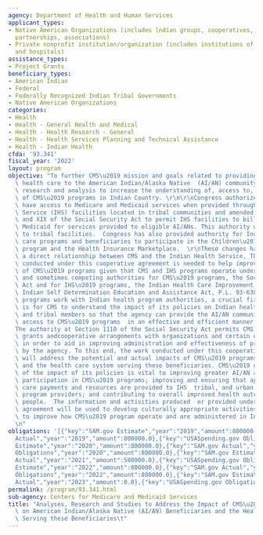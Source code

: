 ```yaml
---
agency: Department of Health and Human Services
applicant_types:
- Native American Organizations (includes lndian groups, cooperatives, corporations,
  partnerships, associations)
- Private nonprofit institution/organization (includes institutions of higher education
  and hospitals)
assistance_types:
- Project Grants
beneficiary_types:
- American Indian
- Federal
- Federally Recognized Indian Tribal Governments
- Native American Organizations
categories:
- Health
- Health - General Health and Medical
- Health - Health Research - General
- Health - Health Services Planning and Technical Assistance
- Health - Indian Health
cfda: '93.341'
fiscal_year: '2022'
layout: program
objective: "To further CMS\u2019 mission and goals related to providing high quality\
  \ health care to the American Indian/Alaska Native  (AI/AN) community by providing\
  \ research and analysis to increase the understanding of, access to, and impact\
  \ of CMS\u2019 programs in Indian Country. \r\n\r\nCongress authorized AI/ANs to\
  \ have access to Medicare and Medicaid services when provided through Indian Health\
  \ Service (IHS) facilities located in tribal communities and amended titles XVIII\
  \ and XIX of the Social Security Act to permit IHS facilities to bill Medicare and\
  \ Medicaid for services provided to eligible AI/ANs. This authority was later extended\
  \ to tribal facilities.  Congress has also provided authority for Indian health\
  \ care programs and beneficiaries to participate in the Children\u2019s Health Insurance\
  \ program and the Health Insurance Marketplace.  \r\nThese changes have created\
  \ a direct relationship between CMS and the Indian Health Service, The research\
  \ conducted under this cooperative agreement is needed to help improve administration\
  \ of CMS\u2019 programs given that CMS and IHS programs operate under different\
  \ and sometimes competing authorities for CMS\u2019 programs, the Social Security\
  \ Act and for IHS\u2019 programs, the Indian Health Care Improvement Act and the\
  \ Indian Self Determination Education and Assistance Act, P.L. 93-638. To make CMS\u2019\
  \ programs work with Indian health program authorities, a crucial first is step\
  \ is for CMS to understand the impact of its policies on Indian health care providers\
  \ and tribal members so that the agency can provide the AI/AN community greater\
  \ access to CMS\u2019 programs  in an effective and efficient manner.  \r\n\r\n\
  The authority at Section 1110 of the Social Security Act permits CMS to enter into\
  \ grants andcooperative arrangements with organizations and certain other entities\
  \ in order to aid in improving administration and effectiveness of programs administered\
  \ by the agency. To this end, the work conducted under this cooperative agreement\
  \ will address the potential and actual impacts of CMS\u2019 programs on AI/ANs\
  \ and the health care system serving these beneficiaries. CMS\u2019 understanding\
  \ of the impact of its policies is vital to improving greater AI/AN access to and\
  \ participation in CMS\u2019 programs; improving and ensuring that appropriate health\
  \ care payments and resources are provided to IHS  tribal, and urban Indian Health\
  \ program providers; and contributing to overall improved health outcomes for Indian\
  \ people.  The information and activities produced  or provided under the cooperative\
  \ agreement will be used to develop culturally appropriate activities and strategies\
  \ to improve how CMS\u2019 program operate and are administered in Indian country.\r\
  \n"
obligations: '[{"key":"SAM.gov Estimate","year":"2019","amount":800000.0},{"key":"SAM.gov
  Actual","year":"2019","amount":800000.0},{"key":"USASpending.gov Obligations","year":"2019","amount":800000.0},{"key":"SAM.gov
  Estimate","year":"2020","amount":800000.0},{"key":"SAM.gov Actual","year":"2020","amount":800000.0},{"key":"USASpending.gov
  Obligations","year":"2020","amount":800000.0},{"key":"SAM.gov Estimate","year":"2021","amount":500000.0},{"key":"SAM.gov
  Actual","year":"2021","amount":500000.0},{"key":"USASpending.gov Obligations","year":"2021","amount":500000.0},{"key":"SAM.gov
  Estimate","year":"2022","amount":800000.0},{"key":"SAM.gov Actual","year":"2022","amount":800000.0},{"key":"USASpending.gov
  Obligations","year":"2022","amount":800000.0},{"key":"SAM.gov Estimate","year":"2023","amount":800000.0},{"key":"SAM.gov
  Actual","year":"2023","amount":0.0},{"key":"USASpending.gov Obligations","year":"2023","amount":0.0}]'
permalink: /program/93.341.html
sub-agency: Centers for Medicare and Medicaid Services
title: "Analyses, Research and Studies to Address the Impact of CMS\u2019 Programs\
  \ on American Indian/Alaska Native (AI/AN) Beneficiaries and the Health Care System\
  \ Serving these Beneficiaries\t"
---
```

